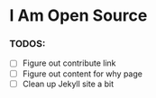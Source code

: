 I Am Open Source
===

### TODOS:
- [ ] Figure out contribute link
- [ ] Figure out content for why page
- [ ] Clean up Jekyll site a bit
